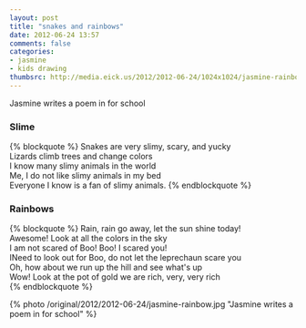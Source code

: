 ```yaml
---
layout: post
title: "snakes and rainbows"
date: 2012-06-24 13:57
comments: false
categories: 
- jasmine
- kids drawing
thumbsrc: http://media.eick.us/2012/2012-06-24/1024x1024/jasmine-rainbow.jpg
---
```

Jasmine writes a poem in for school

### Slime
{% blockquote %}
Snakes are very slimy, scary, and yucky  
Lizards climb trees and change colors  
I know many slimy animals in the world  
Me, I do not like slimy animals in my bed  
Everyone I know is a fan of slimy animals.
{% endblockquote %}


### Rainbows
{% blockquote %}
Rain, rain go away, let the sun shine today!  
Awesome!  Look at all the colors in the sky  
I am not scared of Boo! Boo! I scared you!  
INeed to look out for Boo, do not let the leprechaun scare you  
Oh, how about we run up the hill and see what's up  
Wow!  Look at the pot of gold we are rich, very, very rich  
{% endblockquote %}

{% photo /original/2012/2012-06-24/jasmine-rainbow.jpg "Jasmine writes a poem in for school" %}


